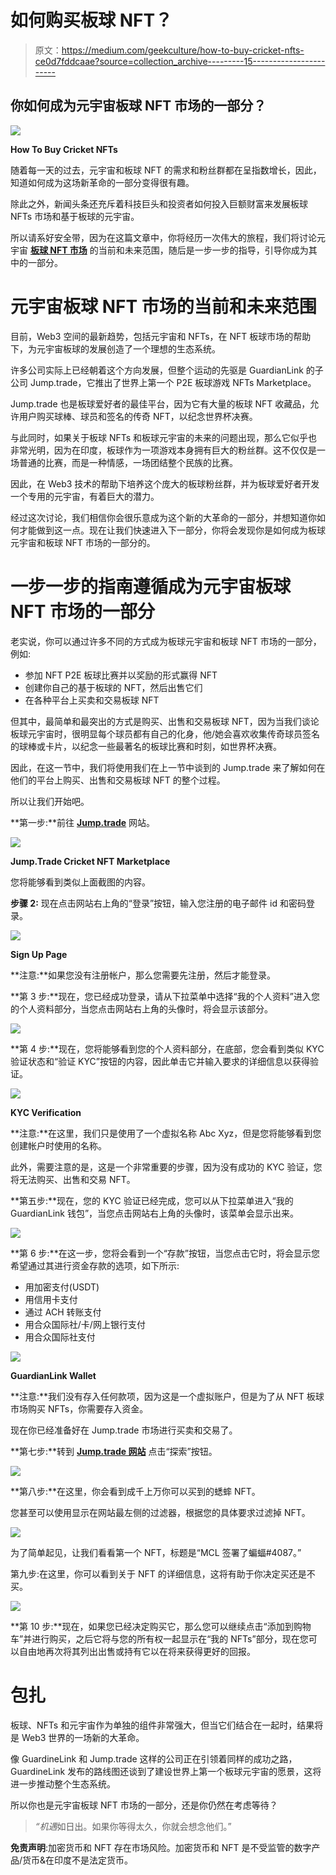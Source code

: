# 如何购买板球 NFT？

> 原文：<https://medium.com/geekculture/how-to-buy-cricket-nfts-ce0d7fddcaae?source=collection_archive---------15----------------------->

## 你如何成为元宇宙板球 NFT 市场的一部分？

![](img/0e9adfcfd99d123f746733336326e909.png)

**How To Buy Cricket NFTs**

随着每一天的过去，元宇宙和板球 NFT 的需求和粉丝群都在呈指数增长，因此，知道如何成为这场新革命的一部分变得很有趣。

除此之外，新闻头条还充斥着科技巨头和投资者如何投入巨额财富来发展板球 NFTs 市场和基于板球的元宇宙。

所以请系好安全带，因为在这篇文章中，你将经历一次伟大的旅程，我们将讨论元宇宙 [**板球 NFT 市场**](https://jump.trade/?fsz=Karthik) 的当前和未来范围，随后是一步一步的指导，引导你成为其中的一部分。

# 元宇宙板球 NFT 市场的当前和未来范围

目前，Web3 空间的最新趋势，包括元宇宙和 NFTs，在 NFT 板球市场的帮助下，为元宇宙板球的发展创造了一个理想的生态系统。

许多公司实际上已经朝着这个方向发展，但整个运动的先驱是 GuardianLink 的子公司 Jump.trade，它推出了世界上第一个 P2E 板球游戏 NFTs Marketplace。

Jump.trade 也是板球爱好者的最佳平台，因为它有大量的板球 NFT 收藏品，允许用户购买球棒、球员和签名的传奇 NFT，以纪念世界杯决赛。

与此同时，如果关于板球 NFTs 和板球元宇宙的未来的问题出现，那么它似乎也非常光明，因为在印度，板球作为一项游戏本身拥有巨大的粉丝群。这不仅仅是一场普通的比赛，而是一种情感，一场团结整个民族的比赛。

因此，在 Web3 技术的帮助下培养这个庞大的板球粉丝群，并为板球爱好者开发一个专用的元宇宙，有着巨大的潜力。

经过这次讨论，我们相信你会很乐意成为这个新的大革命的一部分，并想知道你如何才能做到这一点。现在让我们快速进入下一部分，你将会发现你是如何成为板球元宇宙和板球 NFT 市场的一部分的。

# 一步一步的指南遵循成为元宇宙板球 NFT 市场的一部分

老实说，你可以通过许多不同的方式成为板球元宇宙和板球 NFT 市场的一部分，例如:

*   参加 NFT P2E 板球比赛并以奖励的形式赢得 NFT
*   创建你自己的基于板球的 NFT，然后出售它们
*   在各种平台上买卖和交易板球 NFT

但其中，最简单和最突出的方式是购买、出售和交易板球 NFT，因为当我们谈论板球元宇宙时，很明显每个球员都有自己的化身，他/她会喜欢收集传奇球员签名的球棒或卡片，以纪念一些最著名的板球比赛和时刻，如世界杯决赛。

因此，在这一节中，我们将使用我们在上一节中谈到的 Jump.trade 来了解如何在他们的平台上购买、出售和交易板球 NFT 的整个过程。

所以让我们开始吧。

**第一步:**前往 [**Jump.trade**](https://jump.trade/?fsz=Karthik) 网站。

![](img/785f8fd8fbdddcbb551ef0226adcf476.png)

**Jump.Trade Cricket NFT Marketplace**

您将能够看到类似上面截图的内容。

**步骤 2:** 现在点击网站右上角的“登录”按钮，输入您注册的电子邮件 id 和密码登录。

![](img/b00c846c15a36ed5f545dc36a99e54ba.png)

**Sign Up Page**

**注意:**如果您没有注册帐户，那么您需要先注册，然后才能登录。

**第 3 步:**现在，您已经成功登录，请从下拉菜单中选择“我的个人资料”进入您的个人资料部分，当您点击网站右上角的头像时，将会显示该部分。

![](img/2776938f741ca70f2f89c31b94d3d97b.png)

**第 4 步:**现在，您将能够看到您的个人资料部分，在底部，您会看到类似 KYC 验证状态和“验证 KYC”按钮的内容，因此单击它并输入要求的详细信息以获得验证。

![](img/7d5768cb97ef099d96eb2b01be93a708.png)

**KYC Verification**

**注意:**在这里，我们只是使用了一个虚拟名称 Abc Xyz，但是您将能够看到您创建帐户时使用的名称。

此外，需要注意的是，这是一个非常重要的步骤，因为没有成功的 KYC 验证，您将无法购买、出售和交易 NFT。

**第五步:**现在，您的 KYC 验证已经完成，您可以从下拉菜单进入“我的 GuardianLink 钱包”，当您点击网站右上角的头像时，该菜单会显示出来。

![](img/59329b837b2c13633bcee0a6f49088bc.png)

**第 6 步:**在这一步，您将会看到一个“存款”按钮，当您点击它时，将会显示您希望通过其进行资金存款的选项，如下所示:

*   用加密支付(USDT)
*   用信用卡支付
*   通过 ACH 转账支付
*   用合众国际社/卡/网上银行支付
*   用合众国际社支付

![](img/a2400ed198854c4bf51bd519c7287f7e.png)

**GuardianLink Wallet**

**注意:**我们没有存入任何款项，因为这是一个虚拟账户，但是为了从 NFT 板球市场购买 NFTs，你需要存入资金。

现在你已经准备好在 Jump.trade 市场进行买卖和交易了。

**第七步:**转到 [**Jump.trade 网站**](https://jump.trade/?fsz=Karthik) 点击“探索”按钮。

![](img/d136d6a5a3c6fcf48a14df2203957442.png)

**第八步:**在这里，你会看到成千上万你可以买到的蟋蟀 NFT。

您甚至可以使用显示在网站最左侧的过滤器，根据您的具体要求过滤掉 NFT。

![](img/39382149fe952352b9ef77b8c646383d.png)

为了简单起见，让我们看看第一个 NFT，标题是“MCL 签署了蝙蝠#4087。”

第九步:在这里，你可以看到关于 NFT 的详细信息，这将有助于你决定买还是不买。

![](img/d4ec6d53169556aedfaf2531ef360497.png)

**第 10 步:**现在，如果您已经决定购买它，那么您可以继续点击“添加到购物车”并进行购买，之后它将与您的所有权一起显示在“我的 NFTs”部分，现在您可以自由地再次将其列出出售或持有它以在将来获得更好的回报。

# 包扎

板球、NFTs 和元宇宙作为单独的组件非常强大，但当它们结合在一起时，结果将是 Web3 世界的一场新的大革命。

像 GuardineLink 和 Jump.trade 这样的公司正在引领着同样的成功之路，GuardineLink 发布的路线图还谈到了建设世界上第一个板球元宇宙的愿景，这将进一步推动整个生态系统。

所以你也是元宇宙板球 NFT 市场的一部分，还是你仍然在考虑等待？

> *“机遇*如日出。如果你等得太久，你就会想念他们。”

**免责声明**:加密货币和 NFT 存在市场风险。加密货币和 NFT 是不受监管的数字产品/货币&在印度不是法定货币。